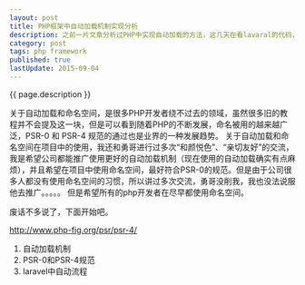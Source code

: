 ```yaml
---
layout: post
title: PHP框架中自动加载机制实现分析
description: 之前一片文章分析过PHP中实现自动加载的方法，这几天在看lavaral的代码，发现其自动加载机制和Yii 2 的自动加载时同样的。这里索性把这种常用的自动加载实现做个简单的总结。
category: post
tags: php framework
published: true
lastUpdate: 2015-09-04
---
```


{{ page.description }}

关于自动加载和命名空间，是很多PHP开发者绕不过去的领域，虽然很多旧的教程并不会提及这一块，但是可以看到随着PHP的不断发展，命名被用的越来越广泛，PSR-0 和 PSR-4 规范的通过也是业界的一种发展趋势。
关于自动加载和命名空间在项目中的使用，我还和勇哥进行过多次“和颜悦色”、“亲切友好”的交流，我是希望公司都能推广使用更好的自动加载机制（现在使用的自动加载确实有点麻烦），并且希望在项目中使用命名空间，最好符合PSR-0的规范。但是由于公司很多人都没有使用命名空间的习惯，所以讲过多次交流，勇哥没削我，我也没法说服他去推广。。。。。
但是希望所有的php开发者在尽早都使用命名空间。

废话不多说了，下面开始吧。

http://www.php-fig.org/psr/psr-4/


1. 自动加载机制
2. PSR-0和PSR-4规范
3. laravel中自动流程